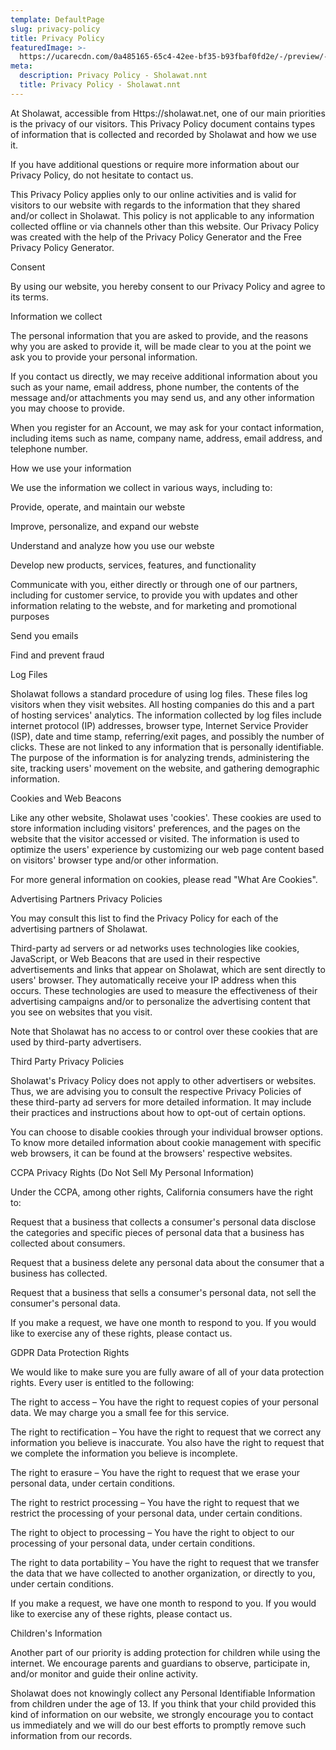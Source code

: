 ```yaml
---
template: DefaultPage
slug: privacy-policy
title: Privacy Policy
featuredImage: >-
  https://ucarecdn.com/0a485165-65c4-42ee-bf35-b93fbaf0fd2e/-/preview/-/rotate/270/
meta:
  description: Privacy Policy - Sholawat.nnt
  title: Privacy Policy - Sholawat.nnt
---
```

At Sholawat, accessible from Https://sholawat.net, one of our main priorities is the privacy of our visitors. This Privacy Policy document contains types of information that is collected and recorded by Sholawat and how we use it.



If you have additional questions or require more information about our Privacy Policy, do not hesitate to contact us.



This Privacy Policy applies only to our online activities and is valid for visitors to our website with regards to the information that they shared and/or collect in Sholawat. This policy is not applicable to any information collected offline or via channels other than this website. Our Privacy Policy was created with the help of the Privacy Policy Generator and the Free Privacy Policy Generator.



Consent

By using our website, you hereby consent to our Privacy Policy and agree to its terms.



Information we collect

The personal information that you are asked to provide, and the reasons why you are asked to provide it, will be made clear to you at the point we ask you to provide your personal information.



If you contact us directly, we may receive additional information about you such as your name, email address, phone number, the contents of the message and/or attachments you may send us, and any other information you may choose to provide.



When you register for an Account, we may ask for your contact information, including items such as name, company name, address, email address, and telephone number.



How we use your information

We use the information we collect in various ways, including to:



Provide, operate, and maintain our webste

Improve, personalize, and expand our webste

Understand and analyze how you use our webste

Develop new products, services, features, and functionality

Communicate with you, either directly or through one of our partners, including for customer service, to provide you with updates and other information relating to the webste, and for marketing and promotional purposes

Send you emails

Find and prevent fraud

Log Files

Sholawat follows a standard procedure of using log files. These files log visitors when they visit websites. All hosting companies do this and a part of hosting services' analytics. The information collected by log files include internet protocol (IP) addresses, browser type, Internet Service Provider (ISP), date and time stamp, referring/exit pages, and possibly the number of clicks. These are not linked to any information that is personally identifiable. The purpose of the information is for analyzing trends, administering the site, tracking users' movement on the website, and gathering demographic information.



Cookies and Web Beacons

Like any other website, Sholawat uses 'cookies'. These cookies are used to store information including visitors' preferences, and the pages on the website that the visitor accessed or visited. The information is used to optimize the users' experience by customizing our web page content based on visitors' browser type and/or other information.



For more general information on cookies, please read "What Are Cookies".



Advertising Partners Privacy Policies

You may consult this list to find the Privacy Policy for each of the advertising partners of Sholawat.



Third-party ad servers or ad networks uses technologies like cookies, JavaScript, or Web Beacons that are used in their respective advertisements and links that appear on Sholawat, which are sent directly to users' browser. They automatically receive your IP address when this occurs. These technologies are used to measure the effectiveness of their advertising campaigns and/or to personalize the advertising content that you see on websites that you visit.



Note that Sholawat has no access to or control over these cookies that are used by third-party advertisers.



Third Party Privacy Policies

Sholawat's Privacy Policy does not apply to other advertisers or websites. Thus, we are advising you to consult the respective Privacy Policies of these third-party ad servers for more detailed information. It may include their practices and instructions about how to opt-out of certain options.



You can choose to disable cookies through your individual browser options. To know more detailed information about cookie management with specific web browsers, it can be found at the browsers' respective websites.



CCPA Privacy Rights (Do Not Sell My Personal Information)

Under the CCPA, among other rights, California consumers have the right to:



Request that a business that collects a consumer's personal data disclose the categories and specific pieces of personal data that a business has collected about consumers.



Request that a business delete any personal data about the consumer that a business has collected.



Request that a business that sells a consumer's personal data, not sell the consumer's personal data.



If you make a request, we have one month to respond to you. If you would like to exercise any of these rights, please contact us.



GDPR Data Protection Rights

We would like to make sure you are fully aware of all of your data protection rights. Every user is entitled to the following:



The right to access – You have the right to request copies of your personal data. We may charge you a small fee for this service.



The right to rectification – You have the right to request that we correct any information you believe is inaccurate. You also have the right to request that we complete the information you believe is incomplete.



The right to erasure – You have the right to request that we erase your personal data, under certain conditions.



The right to restrict processing – You have the right to request that we restrict the processing of your personal data, under certain conditions.



The right to object to processing – You have the right to object to our processing of your personal data, under certain conditions.



The right to data portability – You have the right to request that we transfer the data that we have collected to another organization, or directly to you, under certain conditions.



If you make a request, we have one month to respond to you. If you would like to exercise any of these rights, please contact us.



Children's Information

Another part of our priority is adding protection for children while using the internet. We encourage parents and guardians to observe, participate in, and/or monitor and guide their online activity.



Sholawat does not knowingly collect any Personal Identifiable Information from children under the age of 13. If you think that your child provided this kind of information on our website, we strongly encourage you to contact us immediately and we will do our best efforts to promptly remove such information from our records.
